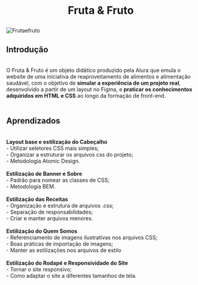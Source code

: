 <h1 align="center">
  <p align="center">Fruta & Fruto</p>
 </h1>
 
![Frutaefruto](https://user-images.githubusercontent.com/95223411/199240993-b1cb1879-a974-4bcb-aba6-97c0c846c95b.png)


## Introdução
<br />
O Fruta & Fruto é um objeto didático produzido pela Alura que emula o website de uma iniciativa de reaproveitamento de alimentos e alimentação saudável, com o objetivo de <b>simular a experiência de um projeto real</b>, desenvolvido a partir de um layout no Figma, e <b>praticar os conhecimentos adquiridos em HTML e CSS</b> ao longo da formação de front-end.
<br />
<br />

## Aprendizados
<br />
  <strong>Layout base e estilização do Cabeçalho</strong><br />
  - Utilizar seletores CSS mais simples; <br />
  - Organizar a estruturar os arquivos css do projeto; <br />
  - Metodologia Atomic Design. <br />
<br />
  <strong>Estilização de Banner e Sobre</strong><br />
  - Padrão para nomear as classes de CSS; <br />
  - Metodologia BEM. <br />
<br />
  <strong>Estilização das Receitas</strong><br />
  - Organização e estrutura de arquivos .css; <br />
  - Separação de responsabilidades; <br />
  - Criar e manter arquivos menores. <br />
<br />
 <strong>Estilização do Quem Somos</strong><br />
  - Referenciamento de imagens ilustrativas nos arquivos CSS; <br />
  - Boas práticas de importação de imagens; <br />
  - Manter as estilizações nos arquivos de estilo <br />
<br />
 <strong>Estilização do Rodapé e Responsividade do Site</strong><br />
  - Tornar o site responsivo; <br />
  - Como adaptar o site a diferentes tamanhos de tela. <br />
